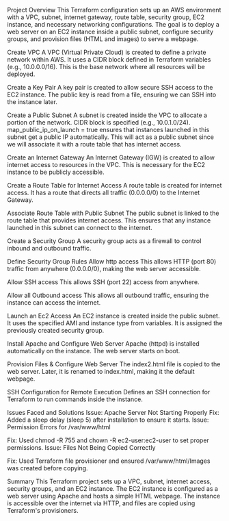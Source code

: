 Project Overview
This Terraform configuration sets up an AWS environment with a VPC, subnet, internet gateway, route table, security group, EC2 instance, and necessary networking configurations. The goal is to deploy a web server on an EC2 instance inside a public subnet, configure security groups, and provision files (HTML and images) to serve a webpage.

Create VPC
A VPC (Virtual Private Cloud) is created to define a private network within AWS.
It uses a CIDR block defined in Terraform variables (e.g., 10.0.0.0/16).
This is the base network where all resources will be deployed.

Create a Key Pair
A key pair is created to allow secure SSH access to the EC2 instance.
The public key is read from a file, ensuring we can SSH into the instance later.

Create a Public Subnet
A subnet is created inside the VPC to allocate a portion of the network.
CIDR block is specified (e.g., 10.0.1.0/24).
map_public_ip_on_launch = true ensures that instances launched in this subnet get a public IP automatically.
This will act as a public subnet since we will associate it with a route table that has internet access.

Create an Internet Gateway
An Internet Gateway (IGW) is created to allow internet access to resources in the VPC.
This is necessary for the EC2 instance to be publicly accessible.

Create a Route Table for Internet Access
A route table is created for internet access.
It has a route that directs all traffic (0.0.0.0/0) to the Internet Gateway.

Associate Route Table with Public Subnet
The public subnet is linked to the route table that provides internet access.
This ensures that any instance launched in this subnet can connect to the internet.

 Create a Security Group
A security group acts as a firewall to control inbound and outbound traffic.

Define Security Group Rules
Allow http access
This allows HTTP (port 80) traffic from anywhere (0.0.0.0/0), making the web server accessible.

Allow SSH access
This allows SSH (port 22) access from anywhere.

Allow all Outbound access
This allows all outbound traffic, ensuring the instance can access the internet.

Launch an Ec2 Access
An EC2 instance is created inside the public subnet.
It uses the specified AMI and instance type from variables.
It is assigned the previously created security group.

Install Apache and Configure Web Server
Apache (httpd) is installed automatically on the instance.
The web server starts on boot.

 Provision Files & Configure Web Server
The index2.html file is copied to the web server.
Later, it is renamed to index.html, making it the default webpage.

SSH Configuration for Remote Execution
Defines an SSH connection for Terraform to run commands inside the instance.

Issues Faced and Solutions
Issue: Apache Server Not Starting Properly
Fix: Added a sleep delay (sleep 5) after installation to ensure it starts.
Issue: Permission Errors for /var/www/html

Fix: Used chmod -R 755 and chown -R ec2-user:ec2-user to set proper permissions.
Issue: Files Not Being Copied Correctly

Fix: Used Terraform file provisioner and ensured /var/www/html/Images was created before copying.

Summary
This Terraform project sets up a VPC, subnet, internet access, security groups, and an EC2 instance. The EC2 instance is configured as a web server using Apache and hosts a simple HTML webpage. The instance is accessible over the internet via HTTP, and files are copied using Terraform's provisioners.

